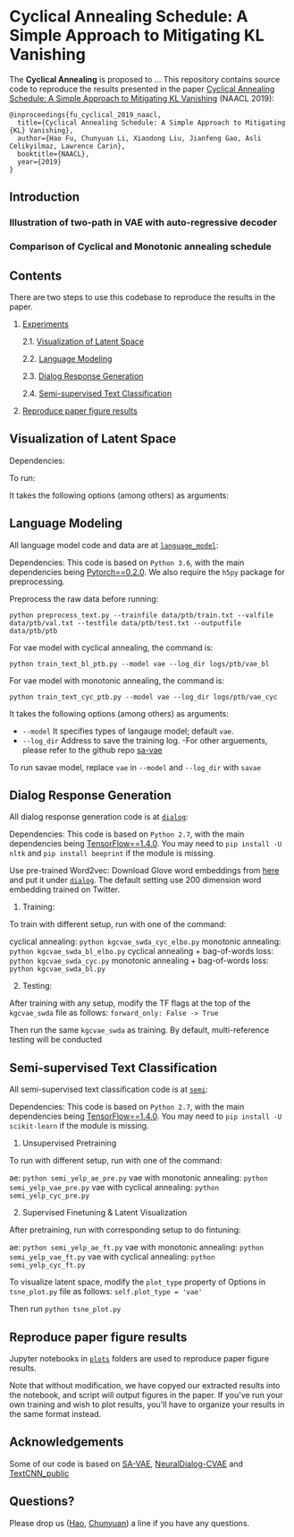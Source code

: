 # Cyclical Annealing Schedule: A Simple Approach to Mitigating KL Vanishing

<!--- 
<img src="figs/under_construction.png" width="200">  Still Under Construction...
-->

The **Cyclical Annealing** is proposed to ... This repository contains source code to reproduce the results presented in the paper [Cyclical Annealing Schedule: A Simple Approach to Mitigating KL Vanishing](arxiv-url) (NAACL 2019):

```
@inproceedings{fu_cyclical_2019_naacl,
  title={Cyclical Annealing Schedule: A Simple Approach to Mitigating {KL} Vanishing},
  author={Hao Fu, Chunyuan Li, Xiaodong Liu, Jianfeng Gao, Asli Celikyilmaz, Lawrence Carin},
  booktitle={NAACL},
  year={2019}
}
```

## Introduction

### Illustration of two-path in VAE with auto-regressive decoder


### Comparison of **Cyclical** and **Monotonic** annealing schedule



## Contents
There are two steps to use this codebase to reproduce the results in the paper.

1. [Experiments](#experiments)

    2.1. [Visualization of Latent Space](#visualization-of-Latent-Space)
    
    2.2. [Language Modeling](#language-model)
    
    2.3. [Dialog Response Generation](#dialog-response-generation) 

    2.4. [Semi-supervised Text Classification](#semi-supervised-text-classification)

2. [Reproduce paper figure results](#reproduce-paper-figure-results) 


## Visualization of Latent Space


Dependencies:

To run:

It takes the following options (among others) as arguments:


## Language Modeling

All language model code and data are at [`language_model`](./language_model):

Dependencies: This code is based on `Python 3.6`, with the main dependencies being [Pytorch==0.2.0](https://pytorch.org/). We also require the `h5py` package for preprocessing.

Preprocess the raw data before running:
```
python preprocess_text.py --trainfile data/ptb/train.txt --valfile data/ptb/val.txt --testfile data/ptb/test.txt --outputfile data/ptb/ptb
```

For vae model with cyclical annealing, the command is:
```
python train_text_bl_ptb.py --model vae --log_dir logs/ptb/vae_bl
```

For vae model with monotonic annealing, the command is:
```
python train_text_cyc_ptb.py --model vae --log_dir logs/ptb/vae_cyc
```

It takes the following options (among others) as arguments:

- `--model` It specifies types of langauge model; default `vae`.  
- `--log_dir` Address to save the training log.
-For other arguements, please refer to the github repo [sa-vae](https://github.com/harvardnlp/sa-vae)

To run savae model, replace `vae` in `--model` and `--log_dir` with `savae`


## Dialog Response Generation

All dialog response generation code is at [`dialog`](./dialog):

Dependencies: This code is based on `Python 2.7`, with the main dependencies being [TensorFlow==1.4.0](https://www.tensorflow.org/). You may need to `pip install -U nltk` and `pip install beeprint` if the module is missing.

Use pre-trained Word2vec: Download Glove word embeddings from [here](https://nlp.stanford.edu/projects/glove/) and put it under [`dialog`](./dialog). The default setting use 200 dimension word embedding trained on Twitter.

1. Training:

To train with different setup, run with one of the command:

cyclical annealing: `python kgcvae_swda_cyc_elbo.py`
monotonic annealing: `python kgcvae_swda_bl_elbo.py`
cyclical annealing + bag-of-words loss: `python kgcvae_swda_cyc.py`
monotonic annealing + bag-of-words loss: `python kgcvae_swda_bl.py`

2. Testing:

After training with any setup, modify the TF flags at the top of the `kgcvae_swda` file as follows:
```forward_only: False -> True```

Then run the same `kgcvae_swda` as training. By default, multi-reference testing will be conducted


## Semi-supervised Text Classification

All semi-supervised text classification code is at [`semi`](./semi):

Dependencies: This code is based on `Python 2.7`, with the main dependencies being [TensorFlow==1.4.0](https://www.tensorflow.org/). You may need to `pip install -U scikit-learn` if the module is missing.

1. Unsupervised Pretraining

To run with different setup, run with one of the command:

ae: `python semi_yelp_ae_pre.py`
vae with monotonic annealing: `python semi_yelp_vae_pre.py`
vae with cyclical annealing: `python semi_yelp_cyc_pre.py`

2. Supervised Finetuning & Latent Visualization

After pretraining, run with corresponding setup to do fintuning:

ae: `python semi_yelp_ae_ft.py`
vae with monotonic annealing: `python semi_yelp_vae_ft.py`
vae with cyclical annealing: `python semi_yelp_cyc_ft.py`

To visualize latent space, modify the `plot_type` property of Options in `tsne_plot.py` file as follows:
```self.plot_type = 'vae'```

Then run `python tsne_plot.py`


## Reproduce paper figure results
Jupyter notebooks in [`plots`](./plots) folders are used to reproduce paper figure results.

Note that without modification, we have copyed our extracted results into the notebook, and script will output figures in the paper. If you've run your own training and wish to plot results, you'll have to organize your results in the same format instead.

## Acknowledgements
Some of our code is based on [SA-VAE](https://github.com/harvardnlp/sa-vae), [NeuralDialog-CVAE](https://github.com/snakeztc/NeuralDialog-CVAE) and [TextCNN_public](https://github.com/dreasysnail/textCNN_public)

## Questions?
Please drop us ([Hao](https://github.com/haofuml), [Chunyuan](http://chunyuan.li/)) a line if you have any questions.


